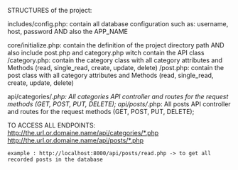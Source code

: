 STRUCTURES of the project:

includes/config.php:
    contain all database configuration such as: username, host, password  AND also the APP_NAME

core/initialize.php:
    contain the definition of the project directory path AND also include post.php and category.php witch contain the API class
    /category.php:
        contain the category class with all category attributes and Methods (read, single_read, create, update, delete)
    /post.php:
        contain the post class with all category attributes and Methods (read, single_read, create, update, delete)

api/categories/*.php:
    All categories API controller and routes for the request methods (GET, POST, PUT, DELETE);
api/posts/*.php:
    All posts API controller and routes for the request methods (GET, POST, PUT, DELETE);

TO ACCESS ALL ENDPOINTS:
    http://the.url.or.domaine.name/api/categories/*.php
    http://the.url.or.domaine.name/api/posts/*.php

    example : http://localhost:8000/api/posts/read.php -> to get all recorded posts in the database